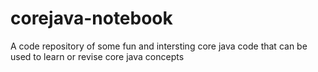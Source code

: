 # corejava-notebook
A code repository of some fun and intersting core java code that can be used to learn or revise core java concepts
